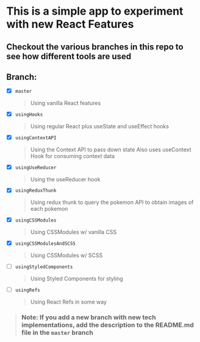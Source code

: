 # This is a simple app to experiment with new React Features
## Checkout the various branches in this repo to see how different tools are used
## Branch:
- [x] `master`
  > Using vanilla React features
- [x] `usingHooks`
  > Using regular React plus useState and useEffect hooks
- [x] `usingContextAPI`
  > Using the Context API to pass down state
  > Also uses useContext Hook for consuming context data
- [x] `usingUseReducer`
   > Using the useReducer hook
- [x] `usingReduxThunk`
  > Using redux thunk to query the pokemon API to obtain images of each pokemon
- [x] `usingCSSModules`
  > Using CSSModules w/ vanilla CSS
- [x] `usingCSSModulesAndSCSS`
  > Using CSSModules w/ SCSS
- [ ] `usingStyledComponents`
  > Using Styled Components for styling
- [ ] `usingRefs`
  > Using React Refs in some way

> ### Note: If you add a new branch with new tech implementations, add the description to the README.md file in the `master` branch

